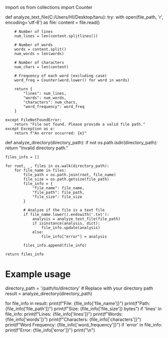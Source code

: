 import os
from collections import Counter

def analyze_text_file(C:/Users/HI/Desktop/tanu):
    try:
        with open(file_path, 'r', encoding='utf-8') as file:
            content = file.read()
        
        # Number of lines
        num_lines = len(content.splitlines())
        
        # Number of words
        words = content.split()
        num_words = len(words)
        
        # Number of characters
        num_chars = len(content)
        
        # Frequency of each word (excluding case)
        word_freq = Counter(word.lower() for word in words)
        
        return {
            "lines": num_lines,
            "words": num_words,
            "characters": num_chars,
            "word_frequency": word_freq
        }
    
    except FileNotFoundError:
        return "File not found. Please provide a valid file path."
    except Exception as e:
        return f"An error occurred: {e}"

def analyze_directory(directory_path):
    if not os.path.isdir(directory_path):
        return "Invalid directory path."

    files_info = []

    for root, _, files in os.walk(directory_path):
        for file_name in files:
            file_path = os.path.join(root, file_name)
            file_size = os.path.getsize(file_path)
            file_info = {
                "file_name": file_name,
                "file_path": file_path,
                "file_size": file_size
            }

            # Analyze if the file is a text file
            if file_name.lower().endswith('.txt'):
                analysis = analyze_text_file(file_path)
                if isinstance(analysis, dict):
                    file_info.update(analysis)
                else:
                    file_info["error"] = analysis

            files_info.append(file_info)

    return files_info

# Example usage
directory_path = '/path/to/directory'  # Replace with your directory path
result = analyze_directory(directory_path)

for file_info in result:
    print(f"File: {file_info['file_name']}")
    print(f"Path: {file_info['file_path']}")
    print(f"Size: {file_info['file_size']} bytes")
    if 'lines' in file_info:
        print(f"Lines: {file_info['lines']}")
        print(f"Words: {file_info['words']}")
        print(f"Characters: {file_info['characters']}")
        print(f"Word Frequency: {file_info['word_frequency']}")
    if 'error' in file_info:
        print(f"Error: {file_info['error']}")
    print("\n")
